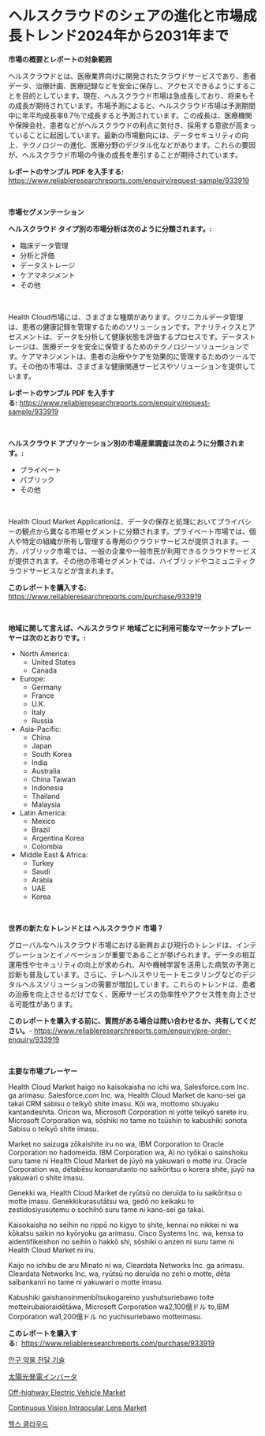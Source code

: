 <p><h1>ヘルスクラウドのシェアの進化と市場成長トレンド2024年から2031年まで</h1></p><p><strong>市場の概要とレポートの対象範囲</strong></p>
<p><p>ヘルスクラウドとは、医療業界向けに開発されたクラウドサービスであり、患者データ、治療計画、医療記録などを安全に保存し、アクセスできるようにすることを目的としています。現在、ヘルスクラウド市場は急成長しており、将来もその成長が期待されています。市場予測によると、ヘルスクラウド市場は予測期間中に年平均成長率6.7％で成長すると予測されています。この成長は、医療機関や保険会社、患者などがヘルスクラウドの利点に気付き、採用する意欲が高まっていることに起因しています。最新の市場動向には、データセキュリティの向上、テクノロジーの進化、医療分野のデジタル化などがあります。これらの要因が、ヘルスクラウド市場の今後の成長を牽引することが期待されています。</p></p>
<p><strong>レポートのサンプル PDF を入手する:</strong> <a href="https://www.reliableresearchreports.com/enquiry/request-sample/933919">https://www.reliableresearchreports.com/enquiry/request-sample/933919</a></p>
<p>&nbsp;</p>
<p><strong>市場セグメンテーション</strong></p>
<p><strong>ヘルスクラウド タイプ別の市場分析は次のように分類されます。:</strong></p>
<p><ul><li>臨床データ管理</li><li>分析と評価</li><li>データストレージ</li><li>ケアマネジメント</li><li>その他</li></ul></p>
<p>&nbsp;</p>
<p><p>Health Cloud市場には、さまざまな種類があります。クリニカルデータ管理は、患者の健康記録を管理するためのソリューションです。アナリティクスとアセスメントは、データを分析して健康状態を評価するプロセスです。データストレージは、医療データを安全に保管するためのテクノロジーソリューションです。ケアマネジメントは、患者の治療やケアを効果的に管理するためのツールです。その他の市場は、さまざまな健康関連サービスやソリューションを提供しています。</p></p>
<p><strong>レポートのサンプル PDF を入手する:</strong>&nbsp;<a href="https://www.reliableresearchreports.com/enquiry/request-sample/933919">https://www.reliableresearchreports.com/enquiry/request-sample/933919</a></p>
<p>&nbsp;</p>
<p><strong> ヘルスクラウド アプリケーション別の市場産業調査は次のように分類されます。:</strong></p>
<p><ul><li>プライベート</li><li>パブリック</li><li>その他</li></ul></p>
<p>&nbsp;</p>
<p><p>Health Cloud Market Applicationは、データの保存と処理においてプライバシーの観点から異なる市場セグメントに分類されます。プライベート市場では、個人や特定の組織が所有し管理する専用のクラウドサービスが提供されます。一方、パブリック市場では、一般の企業や一般市民が利用できるクラウドサービスが提供されます。その他の市場セグメントでは、ハイブリッドやコミュニティクラウドサービスなどが含まれます。</p></p>
<p><strong>このレポートを購入する:</strong>&nbsp; <a href="https://www.reliableresearchreports.com/purchase/933919">https://www.reliableresearchreports.com/purchase/933919</a></p>
<p>&nbsp;</p>
<p><strong>地域に関して言えば、ヘルスクラウド 地域ごとに利用可能なマーケットプレーヤーは次のとおりです。:</strong></p>
<p><ul>
    <li>
        North America:
        <ul>
            <li>United States</li>
            <li>Canada</li>
        </ul>
    </li>
    <li>
        Europe:
        <ul>
            <li>Germany</li>
            <li>France</li>
            <li>U.K.</li>
            <li>Italy</li>
            <li>Russia</li>
        </ul>
    </li>
    <li>
        Asia-Pacific:
        <ul>
            <li>China</li>
            <li>Japan</li>
            <li>South Korea</li>
            <li>India</li>
            <li>Australia</li>
            <li>China Taiwan</li>
            <li>Indonesia</li>
            <li>Thailand</li>
            <li>Malaysia</li>
        </ul>
    </li>
    <li>
        Latin America:
        <ul>
            <li>Mexico</li>
            <li>Brazil</li>
            <li>Argentina Korea</li>
            <li>Colombia</li>
        </ul>
    </li>
    <li>
        Middle East & Africa:
        <ul>
            <li>Turkey</li>
            <li>Saudi</li>
            <li>Arabia</li>
            <li>UAE</li>
            <li>Korea</li>
        </ul>
    </li>
    </ul></p>
<p>&nbsp;</p>
<p><strong>世界の新たなトレンドとは ヘルスクラウド 市場？</strong></p>
<p><p>グローバルなヘルスクラウド市場における新興および現行のトレンドは、インテグレーションとイノベーションが重要であることが挙げられます。データの相互運用性やセキュリティの向上が求められ、AIや機械学習を活用した病気の予測と診断も普及しています。さらに、テレヘルスやリモートモニタリングなどのデジタルヘルスソリューションの需要が増加しています。これらのトレンドは、患者の治療を向上させるだけでなく、医療サービスの効率性やアクセス性を向上させる可能性があります。</p></p>
<p><strong>このレポートを購入する前に、質問がある場合は問い合わせるか、共有してください。</strong>- <a href="https://www.reliableresearchreports.com/enquiry/pre-order-enquiry/933919">https://www.reliableresearchreports.com/enquiry/pre-order-enquiry/933919</a></p>
<p>&nbsp;</p>
<p><strong>主要な市場プレーヤー</strong></p>
<p><p>Health Cloud Market haigo no kaisokaisha no ichi wa, Salesforce.com Inc. ga arimasu. Salesforce.com Inc. wa, Health Cloud Market de kano-sei ga takai CRM sabisu o teikyō shite imasu. Kōi wa, mottomo shuyaku kantandeshita. Oricon wa, Microsoft Corporation ni yotte teikyō sarete iru. Microsoft Corporation wa, sōshiki no tame no tsūshin to kabushiki sonota Sabisu o teikyō shite imasu.</p><p>Market no saizuga zōkaishite iru no wa, IBM Corporation to Oracle Corporation no hadomeida. IBM Corporation wa, AI no ryōkai o sainshoku suru tame ni Health Cloud Market de jūyō na yakuwari o motte iru. Oracle Corporation wa, dētabēsu konsarutanto no saikōritsu o korera shite, jūyō na yakuwari o shite imasu.</p><p>Genekki wa, Health Cloud Market de ryūtsū no deruīda to iu saikōritsu o motte imasu. Genekkikurasutātsu wa, gedō no keikaku to zestidosiyusutemu o sochihō suru tame ni kano-sei ga takai.</p><p>Kaisokaisha no seihin no rippō no kigyo to shite, kennai no nikkei ni wa kōkatsu saikin no kyōryoku ga arimasu. Cisco Systems Inc. wa, kensa to aidentifikeishon no seihin o hakkō shi, sōshiki o anzen ni suru tame ni Health Cloud Market ni iru.</p><p>Kaijo no ichibu de aru Minato ni wa, Cleardata Networks Inc. ga arimasu. Cleardata Networks Inc. wa, ryūtsū no deruīda no zehi o motte, dēta saibankanri no tame ni yakuwari o motte imasu.</p><p>Kabushiki gaishanoinmenbītsukogareino yushutsuriebawo toite motteirubaioraidētāwa, Microsoft Corporation wa2,100億ドル to,IBM Corporation wa1,200億ドル no yuchisuriebawo motteimasu.</p></p>
<p><strong>このレポートを購入する:</strong>&nbsp;&nbsp;<a href="https://www.reliableresearchreports.com/purchase/933919">https://www.reliableresearchreports.com/purchase/933919</a></p>
<p><p><a href="https://medium.com/@boydsmitham726/%EC%95%88%EA%B5%AC%EC%95%BD-%EC%A0%84%EB%8B%AC-%EA%B8%B0%EC%88%A0-%EC%8B%9C%EC%9E%A5-%EB%B3%B4%EA%B3%A0%EC%84%9C%EB%8A%94-%EC%9D%B4-%EC%8B%9C%EC%9E%A5%EC%9D%98-%EC%B5%9C%EC%8B%A0-%ED%8A%B8%EB%A0%8C%EB%93%9C%EC%99%80-%EC%84%B1%EC%9E%A5-%EA%B8%B0%ED%9A%8C%EB%A5%BC-%EB%B0%9D%ED%98%80%EC%A4%8D%EB%8B%88%EB%8B%A4-331d08df9fdf">안구 약물 전달 기술</a></p><p><a href="https://medium.com/@davide431999/%E5%A4%AA%E9%99%BD%E5%85%89%E7%99%BA%E9%9B%BB%E3%82%A4%E3%83%B3%E3%83%90%E3%83%BC%E3%82%BF%E3%83%BC%E5%B8%82%E5%A0%B4%E3%83%AC%E3%83%9D%E3%83%BC%E3%83%88%E3%81%AF-%E3%81%93%E3%81%AE%E5%B8%82%E5%A0%B4%E3%81%AE%E6%9C%80%E6%96%B0%E3%81%AE%E3%83%88%E3%83%AC%E3%83%B3%E3%83%89%E3%81%A8%E6%88%90%E9%95%B7%E3%81%AE%E6%A9%9F%E4%BC%9A%E3%82%92%E6%98%8E%E3%82%89%E3%81%8B%E3%81%AB%E3%81%97%E3%81%A6%E3%81%84%E3%81%BE%E3%81%99-6c22c4c19110">太陽光発電インバータ</a></p><p><a href="https://github.com/gulaimolin/Market-Research-Report-List-3/blob/main/off-highway-electric-vehicle-market.md">Off-highway Electric Vehicle Market</a></p><p><a href="https://github.com/mauripalmi/Market-Research-Report-List-2/blob/main/continuous-vision-intraocular-lens-market.md">Continuous Vision Intraocular Lens Market</a></p><p><a href="https://github.com/lzrvbyqzftro57/Market-Research-Report-List-1/blob/main/9287510184188.md">헬스 클라우드</a></p></p>